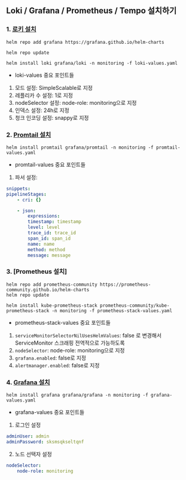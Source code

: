 ## Loki / Grafana / Prometheus / Tempo 설치하기

### 1. [로키 설치](https://grafana.com/docs/loki/latest/setup/install/helm/install-scalable/)

````shell
helm repo add grafana https://grafana.github.io/helm-charts

helm repo update

helm install loki grafana/loki -n monitoring -f loki-values.yaml
````

* loki-values 중요 포인트들

1. 모드 설정: SimpleScalable로 지정
2. 레플리카 수 설정: 1로 지정
3. nodeSelector 설정: node-role: monitoring으로 지정
4. 인덱스 설정: 24h로 지정
5. 청크 인코딩 설정: snappy로 지정

### 2. [Promtail 설치](https://grafana.com/docs/loki/latest/setup/install/helm/install-promtail/)

````shell
helm install promtail grafana/promtail -n monitoring -f promtail-values.yaml
````

* promtail-values 중요 포인트들

1. 파서 설정:
````yaml
snippets:
pipelineStages:
    - cri: {} 

    - json:
        expressions:
        timestamp: timestamp
        level: level
        trace_id: trace_id
        span_id: span_id
        name: name
        method: method
        message: message
````

### 3. [Prometheus 설치]

````shell 
helm repo add prometheus-community https://prometheus-community.github.io/helm-charts
helm repo update
````

````shell
helm install kube-prometheus-stack prometheus-community/kube-prometheus-stack -n monitoring -f prometheus-stack-values.yaml
````

* prometheus-stack-values 중요 포인트들

1. `serviceMonitorSelectorNilUsesHelmValues`: false 로 변경해서 ServiceMonitor 스크래핑 전역적으로 가능하도록
2. `nodeSelector`: node-role: monitoring으로 지정
3. `grafana.enabled`: false로 지정
4. `alertmanager.enabled`: false로 지정

### 4. [Grafana 설치](https://grafana.com/docs/grafana/latest/setup-grafana/installation/helm/)

````shell
helm install grafana grafana/grafana -n monitoring -f grafana-values.yaml
````

* grafana-values 중요 포인트들

1. 로그인 설정
````yaml
adminUser: admin
adminPassword: sksmsqkseltqnf
````

2. 노드 선택자 설정
````yaml
nodeSelector:
    node-role: monitoring
````
